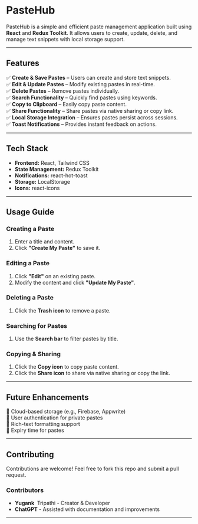 # PasteHub

PasteHub is a simple and efficient paste management application built using **React** and **Redux Toolkit**. It allows users to create, update, delete, and manage text snippets with local storage support.

---

## Features

✅ **Create & Save Pastes** – Users can create and store text snippets.\
✅ **Edit & Update Pastes** – Modify existing pastes in real-time.\
✅ **Delete Pastes** – Remove pastes individually.\
✅ **Search Functionality** – Quickly find pastes using keywords.\
✅ **Copy to Clipboard** – Easily copy paste content.\
✅ **Share Functionality** – Share pastes via native sharing or copy link.\
✅ **Local Storage Integration** – Ensures pastes persist across sessions.\
✅ **Toast Notifications** – Provides instant feedback on actions.

---

## Tech Stack

- **Frontend:** React, Tailwind CSS
- **State Management:** Redux Toolkit
- **Notifications:** react-hot-toast
- **Storage:** LocalStorage
- **Icons:** react-icons

---

## Usage Guide

### Creating a Paste

1. Enter a title and content.
2. Click **"Create My Paste"** to save it.

### Editing a Paste

1. Click **"Edit"** on an existing paste.
2. Modify the content and click **"Update My Paste"**.

### Deleting a Paste

1. Click the **Trash icon** to remove a paste.

### Searching for Pastes

1. Use the **Search bar** to filter pastes by title.

### Copying & Sharing

1. Click the **Copy icon** to copy paste content.
2. Click the **Share icon** to share via native sharing or copy the link.

---

## Future Enhancements

🚀 Cloud-based storage (e.g., Firebase, Appwrite)\
🚀 User authentication for private pastes\
🚀 Rich-text formatting support\
🚀 Expiry time for pastes

---

## Contributing

Contributions are welcome! Feel free to fork this repo and submit a pull request.

### Contributors

- **Yugank**  Tripathi - Creator & Developer
- **ChatGPT** - Assisted with documentation and improvements

---


